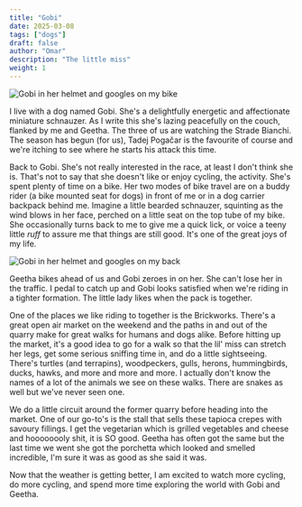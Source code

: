 ```yaml
---
title: "Gobi"
date: 2025-03-08
tags: ["dogs"]
draft: false
author: "Omar"
description: "The little miss"
weight: 1
---
```


![Gobi in her helmet and googles on my bike](/gobike.webp)

I live with a dog named Gobi. She's a delightfully energetic and
affectionate miniature schnauzer. As I write this she's lazing
peacefully on the couch, flanked by me and Geetha. The three of us
are watching the Strade Bianchi. The season has begun (for us), Tadej Pogačar is the favourite of course and we're itching to see where he starts his attack this time.

Back to Gobi. She's not really interested in the race, at least I don't
think she is. That's not to say that she doesn't like or enjoy cycling,
the activity. She's spent plenty of time on a bike. Her two modes of
bike travel are on a buddy rider (a bike mounted seat for dogs) in front
of me or in a dog carrier backpack behind me. Imagine a little bearded
schnauzer, squinting as the wind blows in her face, perched on a little
seat on the top tube of my bike. She occasionally turns back to me to give
me a quick lick, or voice a teeny little *ruff* to assure me that things
are still good. It's one of the great joys of my life.

![Gobi in her helmet and googles on my back](/buddyrider.jpg)

Geetha bikes ahead of us and Gobi zeroes in on her. She can't lose her
in the traffic. I pedal to catch up and Gobi looks satisfied when we're
riding in a tighter formation. The little lady likes when the pack is
together.

One of the places we like riding to together is the Brickworks. There's
a great open air market on the weekend and the paths in and out of the
quarry make for great walks for humans and dogs alike. Before hitting up
the market, it's a good idea to go for a walk so that the lil' miss can
stretch her legs, get some serious sniffing time in, and do a little
sightseeing. There's turtles (and terrapins), woodpeckers, gulls, herons,
hummingbirds, ducks, hawks, and more and more and more. I actually don't
know the names of a lot of the animals we see on these walks. There are
snakes as well but we've never seen one.

We do a little circuit around the former quarry before heading into the
market. One of our go-to's is the stall that sells these tapioca crepes
with savoury fillings. I get the vegetarian which is grilled vegetables
and cheese and hoooooooly shit, it is SO good. Geetha has often got the
same but the last time we went she got the porchetta which looked and
smelled incredible, I'm sure it was as good as she said it was.

Now that the weather is getting better, I am excited to watch more cycling, do more cycling, and spend more time exploring the world with Gobi and Geetha.